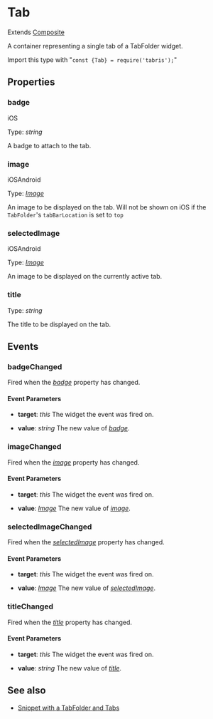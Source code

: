 ---
---
# Tab

Extends [Composite](Composite.md)

A container representing a single tab of a TabFolder widget.

Import this type with "`const {Tab} = require('tabris');`"

## Properties

### badge
<p class="platforms"><span class="ios-tag" title="supported on iOS">iOS</span></p>

Type: *string*

A badge to attach to the tab.

### image
<p class="platforms"><span class="ios-tag" title="supported on iOS">iOS</span><span class="android-tag" title="supported on Android">Android</span></p>

Type: *[Image](../types.md#image)*

An image to be displayed on the tab.  Will not be shown on iOS if the `TabFolder`'s `tabBarLocation` is set to `top`

### selectedImage
<p class="platforms"><span class="ios-tag" title="supported on iOS">iOS</span><span class="android-tag" title="supported on Android">Android</span></p>

Type: *[Image](../types.md#image)*

An image to be displayed on the currently active tab.

### title


Type: *string*

The title to be displayed on the tab.


## Events

### badgeChanged

Fired when the [*badge*](#badge) property has changed.

#### Event Parameters 
- **target**: *this*
    The widget the event was fired on.

- **value**: *string*
    The new value of [*badge*](#badge).


### imageChanged

Fired when the [*image*](#image) property has changed.

#### Event Parameters 
- **target**: *this*
    The widget the event was fired on.

- **value**: *[Image](../types.md#image)*
    The new value of [*image*](#image).


### selectedImageChanged

Fired when the [*selectedImage*](#selectedImage) property has changed.

#### Event Parameters 
- **target**: *this*
    The widget the event was fired on.

- **value**: *[Image](../types.md#image)*
    The new value of [*selectedImage*](#selectedImage).


### titleChanged

Fired when the [*title*](#title) property has changed.

#### Event Parameters 
- **target**: *this*
    The widget the event was fired on.

- **value**: *string*
    The new value of [*title*](#title).





## See also

- [Snippet with a TabFolder and Tabs](https://github.com/eclipsesource/tabris-js/tree/v2.3.0/snippets/tabfolder.js)
